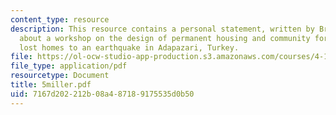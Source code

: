 ```yaml
---
content_type: resource
description: This resource contains a personal statement, written by Bruno Miller,
  about a workshop on the design of permanent housing and community for families who
  lost homes to an earthquake in Adapazari, Turkey.
file: https://ol-ocw-studio-app-production.s3.amazonaws.com/courses/4-170-ecuador-workshop-fall-2006/7167d202212b08a487189175535d0b50_5miller.pdf
file_type: application/pdf
resourcetype: Document
title: 5miller.pdf
uid: 7167d202-212b-08a4-8718-9175535d0b50
---
```

